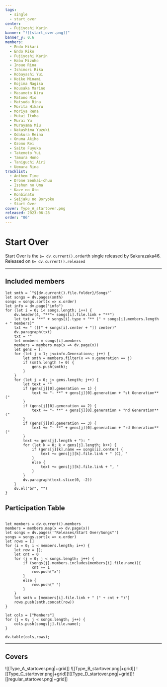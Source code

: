```yaml
---
tags:
  - single
  - start_over
center:
  - Fujiyoshi Karin
banner: "![[start_over.png]]"
banner_y: 0.6
members:
  - Endo Hikari
  - Endo Riko
  - Fujiyoshi Karin
  - Habu Mizuho
  - Inoue Rina
  - Ishimori Rika
  - Kobayashi Yui
  - Koike Minami
  - Kojima Nagisa
  - Kousaka Marino
  - Masumoto Kira
  - Matono Mio
  - Matsuda Rina
  - Morita Hikaru
  - Moriya Rena
  - Mukai Itoha
  - Murai Yu
  - Murayama Miu
  - Nakashima Yuzuki
  - Odakura Reina
  - Onuma Akiho
  - Ozono Rei
  - Saito Fuyuka
  - Takemoto Yui
  - Tamura Hono
  - Taniguchi Airi
  - Uemura Rina
tracklist:
  - Anthem Time
  - Drone Senkai-chuu
  - Isshun no Uma
  - Kaze no Oto
  - Konbinato
  - Seijaku no Boryoku
  - Start Over
cover: Type_A_startover.png
released: 2023-06-28
order: "06"
---
```


# Start Over

Start Over is the `$= dv.current().order`th single released by Sakurazaka46. 
Released on `$= dv.current().released`

-----
## Included members
```dataviewjs
let smth = `"${dv.current().file.folder}/Songs"`
let songs = dv.pages(smth)
songs = songs.sort(x => x.order)
let info = dv.page("info")
for (let i = 0; i< songs.length; i++) {
	dv.header(4, "**"+ songs[i].file.link + "**")
	let txt = "**" + songs[i].type + "** (" + songs[i].members.length + " members)"
	txt += " ([[" + songs[i].center + "]] center)"
	dv.paragraph(txt)
	txt = ""
	let members = songs[i].members
	members = members.map(x => dv.page(x))
	let gens = []
	for (let j = 1; j<=info.Generations; j++) {
		let smth = members.filter(x => x.generation == j)
		if (smth.length != 0) {
			gens.push(smth);
		}
	}
	for (let j = 0; j< gens.length; j++) {
		let text = ""
		if (gens[j][0].generation == 1) {
			text += "- **" + gens[j][0].generation + "st Generation** ("
		}
		if (gens[j][0].generation == 2) {
			text += "- **" + gens[j][0].generation + "nd Generation** ("
		}
		if (gens[j][0].generation == 3) {
			text += "- **" + gens[j][0].generation + "rd Generation** ("
		}
		text += gens[j].length + "): "
		for (let k = 0; k < gens[j].length; k++) {
			if (gens[j][k].name == songs[i].center) {
				text += gens[j][k].file.link + " (C), "
			}
			else {
				text += gens[j][k].file.link + ", "
			}
		}
		dv.paragraph(text.slice(0, -2))
	}
	dv.el("br", "")
}
```
## Participation Table
```dataviewjs

let members = dv.current().members
members = members.map(x => dv.page(x))
let songs = dv.pages('"Releases/Start Over/Songs"')
songs = songs.sort(x => x.order)
let rows = []
for (i = 0; i < members.length; i++) {
	let row = [];
	let cnt = 0
	for (j = 0; j < songs.length; j++) {
		if (songs[j].members.includes(members[i].file.name)){
			cnt += 1
			row.push("x")
		}
		else {
			row.push(" ")
		}
	}
	let smth = [members[i].file.link + " (" + cnt + ")"]
	rows.push(smth.concat(row))
}

let cols = ["Members"]
for (j = 0; j < songs.length; j++) {
	cols.push(songs[j].file.name);
}

dv.table(cols,rows);
```

----
## Covers
![[Type_A_startover.png|+grid]] ![[Type_B_startover.png|+grid]]
![[Type_C_startover.png|+grid]]![[Type_D_startover.png|+grid]]![[regular_startover.png|+grid]]